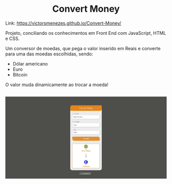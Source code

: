 <h1 align="center">Convert Money</h1>

Link: https://victorsmenezes.github.io/Convert-Money/

Projeto,  conciliando os conhecimentos em Front End com JavaScript, HTML e CSS.

Um conversor de moedas, que pega o valor inserido em Reais e converte para uma das moedas escolhidas, sendo: 
- Dólar americano
- Euro
- Bitcoin

O valor muda dinamicamente ao trocar a moeda! 

##

<img src="https://raw.githubusercontent.com/victorSmenezes/Convert-Money/71759cb1e11b3e3fcd99d6b313eae90bc3085662/assets/Convert-Money.png" />



